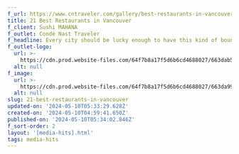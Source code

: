 ```yaml
---
f_url: https://www.cntraveler.com/gallery/best-restaurants-in-vancouver
title: 21 Best Restaurants in Vancouver
f_client: Sushi MAHANA
f_outlet: Condé Nast Traveler
f_headline: Every city should be lucky enough to have this kind of bounty.
f_outlet-logo:
  url: >-
    https://cdn.prod.website-files.com/64f7b8a17f5d6b6cd4688027/663dab59e17d71c5c6340b17_media-conde-nast-border.svg
  alt: null
f_image:
  url: >-
    https://cdn.prod.website-files.com/64f7b8a17f5d6b6cd4688027/663da99fa5c258b5828ce613_Sushi%20MAHANA%20Conde%20Nast.webp
  alt: null
slug: 21-best-restaurants-in-vancouver
updated-on: '2024-05-10T05:33:29.628Z'
created-on: '2024-05-10T04:59:41.650Z'
published-on: '2024-05-10T05:34:02.846Z'
f_sort-order: 2
layout: '[media-hits].html'
tags: media-hits
---
```



